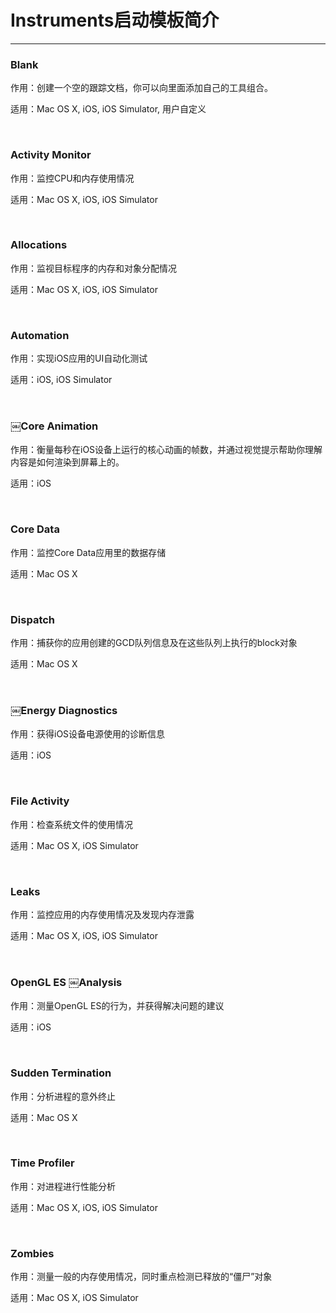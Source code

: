 # Instruments启动模板简介
***

### Blank

作用：创建一个空的跟踪文档，你可以向里面添加自己的工具组合。

适用：Mac OS X, iOS, iOS Simulator, 用户自定义

<br>

### Activity Monitor

作用：监控CPU和内存使用情况

适用：Mac OS X, iOS, iOS Simulator

<br>

### Allocations

作用：监视目标程序的内存和对象分配情况

适用：Mac OS X, iOS, iOS Simulator

<br>

### Automation

作用：实现iOS应用的UI自动化测试

适用：iOS, iOS Simulator

<br>

### ￼Core Animation

作用：衡量每秒在iOS设备上运行的核心动画的帧数，并通过视觉提示帮助你理解内容是如何渲染到屏幕上的。

适用：iOS

<br>

### Core Data

作用：监控Core Data应用里的数据存储

适用：Mac OS X

<br>

### Dispatch

作用：捕获你的应用创建的GCD队列信息及在这些队列上执行的block对象

适用：Mac OS X

<br>

### ￼Energy Diagnostics

作用：获得iOS设备电源使用的诊断信息

适用：iOS

<br>

### File Activity

作用：检查系统文件的使用情况

适用：Mac OS X, iOS Simulator

<br>

### Leaks

作用：监控应用的内存使用情况及发现内存泄露

适用：Mac OS X, iOS, iOS Simulator

<br>

### OpenGL ES ￼Analysis

作用：测量OpenGL ES的行为，并获得解决问题的建议

适用：iOS

<br>

### Sudden Termination

作用：分析进程的意外终止

适用：Mac OS X

<br>

### Time Profiler

作用：对进程进行性能分析

适用：Mac OS X, iOS, iOS Simulator

<br>

### Zombies

作用：测量一般的内存使用情况，同时重点检测已释放的“僵尸”对象

适用：Mac OS X, iOS Simulator